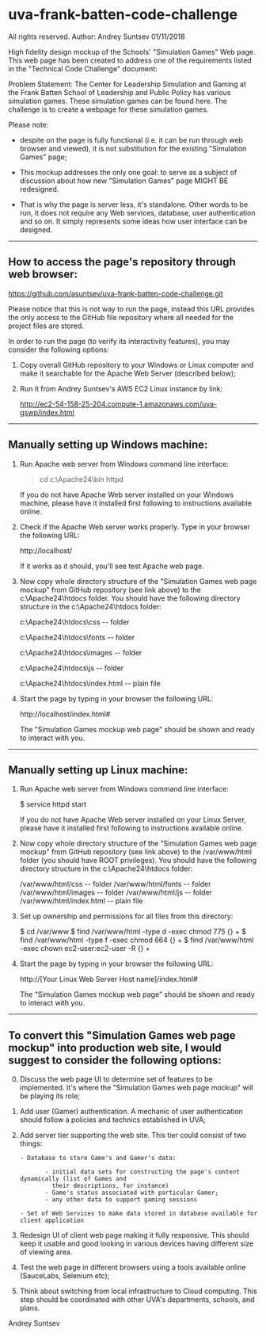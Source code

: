 # uva-frank-batten-code-challenge

All rights reserved. Author: Andrey Suntsev 01/11/2018

High fidelity design mockup of the Schools' "Simulation Games" Web page.
This web page has been created to address one of the requirements listed in the 
"Technical Code Challenge" document:

Problem Statement:
The Center for Leadership Simulation and Gaming at the Frank Batten School of Leadership
and Public Policy has various simulation games. These simulation games can be found here.
The challenge is to create a webpage for these simulation games.

Please note:

-   despite on the page is fully functional (i.e. it can be run through web browser and viewed), 
    it is not substitution for the existing "Simulation Games" page;

-   This mockup addresses the only one goal: to serve as a subject of discussion about how new 
    "Simulation Games" page MIGHT BE redesigned. 

-   That is why the page is server less, it's standalone. Other words to be run, it does not 
    require any Web services, database, user authentication and so on. It simply represents 
    some ideas how user interface can be designed.

------------------------------------------------------------------------------------------------
How to access the page's repository through web browser:
------------------------------------------------------------------------------------------------

https://github.com/asuntsev/uva-frank-batten-code-challenge.git

Please notice that this is not way to run the page, instead this URL provides the only access to 
the GitHub file repository where all needed for the project files are stored.

In order to run the page (to verify its interactivity features), you may consider the following options:

1. Copy overall GitHub repository to your Windows or Linux computer and make it searchable for 
   the Apache Web Server (described below);

2. Run it from Andrey Suntsev's AWS EC2 Linux instance by link: 

   http://ec2-54-158-25-204.compute-1.amazonaws.com/uva-gswp/index.html

------------------------------------------------------------------------------------------------
Manually setting up Windows machine:
------------------------------------------------------------------------------------------------

1. Run Apache web server from Windows command line interface:

   > cd c:\Apache24\bin
   > httpd

   If you do not have Apache Web server installed on your Windows machine, please have it installed first following
   to instructions available online.

2. Check if the Apache Web server works properly. Type in your browser the following URL:

   http://localhost/

   If it works as it should, you'll see test Apache web page.

3. Now copy whole directory structure of the "Simulation Games web page mockup" from GitHub repository (see link above)
   to the c:\Apache24\htdocs folder. You should have the following directory structure in the c:\Apache24\htdocs folder:

   c:\Apache24\htdocs\css         -- folder
   
   c:\Apache24\htdocs\fonts       -- folder
   
   c:\Apache24\htdocs\images      -- folder
   
   c:\Apache24\htdocs\js          -- folder
   
   c:\Apache24\htdocs\index.html  -- plain file
   
    
4. Start the page by typing in your browser the following URL:

   http://localhost/index.html#

   The "Simulation Games mockup web page" should be shown and ready to interact with you.

------------------------------------------------------------------------------------------------
Manually setting up Linux machine:
------------------------------------------------------------------------------------------------

1. Run Apache web server from Windows command line interface:

   $ service httpd start

   If you do not have Apache Web server installed on your Linux Server, please have it installed first following
   to instructions available online.

2. Now copy whole directory structure of the "Simulation Games web page mockup" from GitHub repository (see link above)
   to the /var/www/html folder (you should have ROOT privileges). You should have the following directory structure in the c:\Apache24\htdocs folder:

   /var/www/html/css         -- folder
   /var/www/html/fonts       -- folder
   /var/www/html/images      -- folder
   /var/www/html/js          -- folder
   /var/www/html/index.html  -- plain file
    
3. Set up ownership and permissions for all files from this directory:

   $ cd /var/www
   $ find /var/www/html -type d -exec chmod 775 {} +
   $ find /var/www/html -type f -exec chmod 664 {} +
   $ find /var/www/html -exec chown ec2-user:ec2-user -R {} +

4. Start the page by typing in your browser the following URL:

   http://[Your Linux Web Server Host name]/index.html#

   The "Simulation Games mockup web page" should be shown and ready to interact with you.

------------------------------------------------------------------------------------------------
To convert this "Simulation Games web page mockup" into production web site, I would suggest 
to consider the following options:
------------------------------------------------------------------------------------------------

0. Discuss the web page UI to determine set of features to be implemented. It's where the 
   "Simulation Games web page mockup" will be playing its role;

1. Add user (Gamer) authentication. A mechanic of user authentication should follow a policies 
   and technics established in UVA;

2. Add server tier supporting the web site. This tier could consist of two things:

       - Database to store Game's and Gamer's data:

              - initial data sets for constructing the page's content dynamically (list of Games and 
                their descriptions, for instance)
              - Game's status associated with particular Gamer;
              - any other data to support gaming sessions

       - Set of Web Services to make data stored in database available for client application

3. Redesign UI of client web page making it fully responsive. This should keep it usable and 
   good looking in various devices having different size of viewing area.

4. Test the web page in different browsers using a tools available online (SauceLabs, Selenium etc);
  
5. Think about switching from local infrastructure to Cloud computing. This step should be 
   coordinated with other UVA's departments, schools, and plans.

Andrey Suntsev
 

